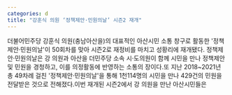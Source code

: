 ```yaml
---
categories: d
title: "강훈식 의원 ‘정책제안·민원의날’ 시즌2 재개"
---
```

더불어민주당 강훈식 의원(충남아산을)의 대표적인 아산시민 소통 창구로 활동한 &#39;정책제안·민원의날&#39;이 50회차를 맞아 시즌2로 재정비를 마치고 성황리에 재개됐다. 정책제안·민원의날은 강 의원과 아산을 더민주당 소속 시·도의원이 함께 시민을 만나 정책제안 및 민원을 경청하고, 이를 의정활동에 반영하는 소통의 장이다.또 지난 2018~2021년 총 49차례 걸친 &#39;정책제안·민원의날&#39;을 통해 1천114명의 시민을 만나 429건의 민원을 전달받은 것으로 전해졌다.이번 재개된 시즌2에서 강 의원을 만난 아산시민들은